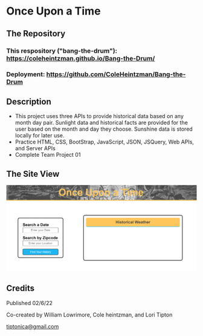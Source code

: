 # **Once Upon a Time**

## **The Repository**
### This respository ("bang-the-drum"):  https://coleheintzman.github.io/Bang-the-Drum/
### Deployment:  https://github.com/ColeHeintzman/Bang-the-Drum



## **Description**

- This project uses three APIs to provide historical data based on any month day pair. Sunlight data and historical facts are provided for the user based on the month and day they choose.  Sunshine data is stored locally for later use.
- Practice HTML, CSS, BootStrap, JavaScript, JSON, JSQuery, Web APIs, and Server APIs
- Complete Team Project 01


## **The Site View**

<p align="center">
  <img src="./assets/Images/mock-up.png" alt="Web Page Initial View" >
</p>

<!-- ## **Resources** -->

## **Credits**

Published 02/6/22

Co-created by William Lowrimore, Cole  heintzman, and Lori Tipton

tiptonica@gmail.com

